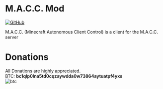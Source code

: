 # M.A.C.C. Mod
[![GitHub](https://img.shields.io/github/license/3top1a/M.A.C.C.-mod?color=critical&style=for-the-badge)](https://github.com/3top1a/M.A.C.C.-mod/blob/master/LICENSE)

M.A.C.C. (Minecraft Autonomous Client Control) is a client for the M.A.C.C. server 

# Donations
All Donations are highly appreciated.<br>
BTC: <b>bc1qlp0lna5td0cqzaywdda0w73864aytuatpf4yxs</b><br>
![btc](https://github.com/3top1a/M.A.C.C.-mod/blob/master/qrcode.png)
